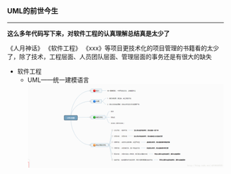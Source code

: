 ### UML的前世今生

---
**这么多年代码写下来，对软件工程的认真理解总结真是太少了**

《人月神话》
《软件工程》
《xxx》等项目更技术化的项目管理的书籍看的太少了，除了技术，工程层面、人员团队层面、管理层面的事务还是有很大的缺失

- 软件工程
    - UML——统一建模语言
![20220704160607](https://raw.githubusercontent.com/exlimit/mdnotes/main/imgs/20220704160607.png)